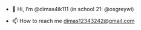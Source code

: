 - 👋 Hi, I’m @dimas4ik111 (in school 21: @osgreywi)
<!-- - 👀 I’m interested in ... -->
<!-- - 🌱 I’m currently learning ... -->
<!-- - 💞️ I’m looking to collaborate on ... -->
- 📫 How to reach me dimas12343242@gmail.com

<!---
dimas4ik111/dimas4ik111 is a ✨ special ✨ repository because its `README.md` (this file) appears on your GitHub profile.
You can click the Preview link to take a look at your changes.
--->
